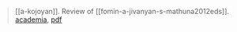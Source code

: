> [[a-kojoyan]]. Review of [[fomin-a-jivanyan-s-mathuna2012eds]]. [academia](https://www.academia.edu/9303151/Review-to-the-Journal-Ireland-and-Armenia-Studies-in-Language-History-and-Narrative-ed-by-Maxim-Fomin-Alvard-Jivanyan), [pdf](a/a-kojoyan2014.pdf)